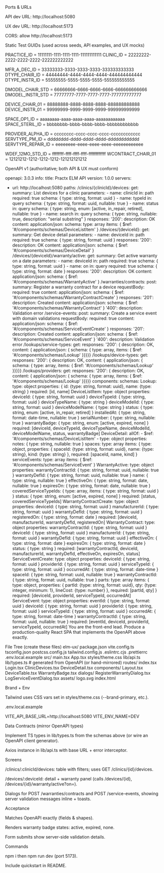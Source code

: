 Ports & URLs

API dev URL: http://localhost:5080

UX dev URL: http://localhost:5173

CORS: allow http://localhost:5173

Static Test GUIDs (used across seeds, API examples, and UX mocks)

PRACTICE_ID = 11111111-1111-1111-1111-111111111111
CLINIC_ID   = 22222222-2222-2222-2222-222222222222

MFR_A_DEC_ID       = 33333333-3333-3333-3333-333333333333
DTYPE_CHAIR_ID     = 44444444-4444-4444-4444-444444444444
DTYPE_INSTR_ID     = 55555555-5555-5555-5555-555555555555

DMODEL_CHAIR_STD   = 66666666-6666-6666-6666-666666666666
DMODEL_INSTR_STD   = 77777777-7777-7777-7777-777777777777

DEVICE_CHAIR_01    = 88888888-8888-8888-8888-888888888888
DEVICE_INSTR_01    = 99999999-9999-9999-9999-999999999999

SPACE_OP1_ID       = aaaaaaaa-aaaa-aaaa-aaaa-aaaaaaaaaaaa
SPACE_STERIL_ID    = bbbbbbbb-bbbb-bbbb-bbbb-bbbbbbbbbbbb

PROVIDER_ALPHA_ID  = cccccccc-cccc-cccc-cccc-cccccccccccc
SERVTYPE_PM_ID     = dddddddd-dddd-dddd-dddd-dddddddddddd
SERVTYPE_REPAIR_ID = eeeeeeee-eeee-eeee-eeee-eeeeeeeeeeee

WDEF_12MO_STD_ID   = ffffffff-ffff-ffff-ffff-ffffffffffff
WCONTRACT_CHAIR_01 = 12121212-1212-1212-1212-121212121212


OpenAPI v1 (authoritative; both API & UX must conform)

openapi: 3.0.3
info:
  title: Practx ELM API
  version: 1.0.0
servers:
  - url: http://localhost:5080
paths:
  /clinics/{clinicId}/devices:
    get:
      summary: List devices for a clinic
      parameters:
        - name: clinicId
          in: path
          required: true
          schema: { type: string, format: uuid }
        - name: typeId
          in: query
          schema: { type: string, format: uuid, nullable: true }
        - name: status
          in: query
          schema: { type: string, enum: [active, in_repair, retired], nullable: true }
        - name: search
          in: query
          schema: { type: string, nullable: true, description: "serial substring" }
      responses:
        '200':
          description: OK
          content:
            application/json:
              schema:
                type: array
                items: { $ref: '#/components/schemas/DeviceListItem' }
  /devices/{deviceId}:
    get:
      summary: Get device detail
      parameters:
        - name: deviceId
          in: path
          required: true
          schema: { type: string, format: uuid }
      responses:
        '200':
          description: OK
          content:
            application/json:
              schema: { $ref: '#/components/schemas/DeviceDetail' }
  /devices/{deviceId}/warranty/active:
    get:
      summary: Get active warranty on a date
      parameters:
        - name: deviceId
          in: path
          required: true
          schema: { type: string, format: uuid }
        - name: on
          in: query
          required: true
          schema: { type: string, format: date }
      responses:
        '200':
          description: OK
          content:
            application/json:
              schema: { $ref: '#/components/schemas/WarrantyActive' }
  /warranties/contracts:
    post:
      summary: Register a warranty contract for a device
      requestBody:
        required: true
        content:
          application/json:
            schema: { $ref: '#/components/schemas/WarrantyContractCreate' }
      responses:
        '201':
          description: Created
          content:
            application/json:
              schema: { $ref: '#/components/schemas/WarrantyContract' }
        '400':
          description: Validation error
  /service-events:
    post:
      summary: Create a service event with domain validations
      requestBody:
        required: true
        content:
          application/json:
            schema: { $ref: '#/components/schemas/ServiceEventCreate' }
      responses:
        '201':
          description: Created
          content:
            application/json:
              schema: { $ref: '#/components/schemas/ServiceEvent' }
        '400':
          description: Validation error
  /lookups/service-types:
    get:
      responses:
        '200': { description: OK, content: { application/json: { schema: { type: array, items: { $ref: '#/components/schemas/Lookup' }}}}}
  /lookups/device-types:
    get:
      responses:
        '200': { description: OK, content: { application/json: { schema: { type: array, items: { $ref: '#/components/schemas/Lookup' }}}}}
  /lookups/providers:
    get:
      responses:
        '200': { description: OK, content: { application/json: { schema: { type: array, items: { $ref: '#/components/schemas/Lookup' }}}}}
components:
  schemas:
    Lookup:
      type: object
      properties: { id: {type: string, format: uuid}, name: {type: string} }
      required: [id, name]
    DeviceListItem:
      type: object
      properties:
        deviceId: { type: string, format: uuid }
        deviceTypeId: { type: string, format: uuid }
        deviceTypeName: { type: string }
        deviceModelId: { type: string, format: uuid }
        deviceModelName: { type: string }
        status: { type: string, enum: [active, in_repair, retired] }
        installedAt: { type: string, format: date-time, nullable: true }
        serialNumber: { type: string, nullable: true }
        warrantyBadge: { type: string, enum: [active, expired, none] }
      required: [deviceId, deviceTypeId, deviceTypeName, deviceModelId, deviceModelName, status, warrantyBadge]
    DeviceDetail:
      allOf:
        - $ref: '#/components/schemas/DeviceListItem'
        - type: object
          properties:
            notes: { type: string, nullable: true }
            spaces: 
              type: array
              items: { type: object, properties: { spaceId: {type: string, format: uuid}, name: {type: string}, kind: {type: string} }, required: [spaceId, name, kind] }
            serviceEvents:
              type: array
              items: { $ref: '#/components/schemas/ServiceEvent' }
    WarrantyActive:
      type: object
      properties:
        warrantyContractId: { type: string, format: uuid, nullable: true }
        warrantyDefId: { type: string, format: uuid, nullable: true }
        name: { type: string, nullable: true }
        effectiveOn: { type: string, format: date, nullable: true }
        expiresOn: { type: string, format: date, nullable: true }
        coveredServiceTypeIds: { type: array, items: { type: string, format: uuid } }
        status: { type: string, enum: [active, expired, none] }
      required: [status, coveredServiceTypeIds]
    WarrantyContractCreate:
      type: object
      properties:
        deviceId: { type: string, format: uuid }
        manufacturerId: { type: string, format: uuid }
        warrantyDefId: { type: string, format: uuid }
        registeredOn: { type: string, format: date }
      required: [deviceId, manufacturerId, warrantyDefId, registeredOn]
    WarrantyContract:
      type: object
      properties:
        warrantyContractId: { type: string, format: uuid }
        deviceId: { type: string, format: uuid }
        manufacturerId: { type: string, format: uuid }
        warrantyDefId: { type: string, format: uuid }
        effectiveOn: { type: string, format: date }
        expiresOn: { type: string, format: date }
        status: { type: string }
      required: [warrantyContractId, deviceId, manufacturerId, warrantyDefId, effectiveOn, expiresOn, status]
    ServiceEventCreate:
      type: object
      properties:
        deviceId: { type: string, format: uuid }
        providerId: { type: string, format: uuid }
        serviceTypeId: { type: string, format: uuid }
        occurredAt: { type: string, format: date-time }
        spaceId: { type: string, format: uuid, nullable: true }
        warrantyContractId: { type: string, format: uuid, nullable: true }
        parts:
          type: array
          items: { type: object, properties: { partId: {type: string, format: uuid}, qty: {type: integer, minimum: 1}, lineCost: {type: number} }, required: [partId, qty] }
      required: [deviceId, providerId, serviceTypeId, occurredAt]
    ServiceEvent:
      type: object
      properties:
        eventId: { type: string, format: uuid }
        deviceId: { type: string, format: uuid }
        providerId: { type: string, format: uuid }
        serviceTypeId: { type: string, format: uuid }
        occurredAt: { type: string, format: date-time }
        warrantyContractId: { type: string, format: uuid, nullable: true }
      required: [eventId, deviceId, providerId, serviceTypeId, occurredAt]
You are the front-end lead. Produce a production-quality React SPA that implements the OpenAPI above exactly.

File Tree (create these files)
elm-ux/
  package.json
  vite.config.ts
  tsconfig.json
  postcss.config.js
  tailwind.config.js
  .eslintrc.cjs
  .prettierrc
  .env.local.example
  src/
    main.tsx
    App.tsx
    styles/theme.css
    lib/api.ts
    lib/types.ts          # generated from OpenAPI (or hand-mirrored)
    routes/
      index.tsx
      Login.tsx
      ClinicDevices.tsx
      DeviceDetail.tsx
    components/
      Layout.tsx
      DeviceTable.tsx
      WarrantyBadge.tsx
      dialogs/
        RegisterWarrantyDialog.tsx
        LogServiceEventDialog.tsx
    assets/
      logo.svg
  index.html

Brand + Env

Tailwind uses CSS vars set in styles/theme.css (--brand-primary, etc.).

.env.local.example

VITE_API_BASE_URL=http://localhost:5080
VITE_ENV_NAME=DEV

Data Contracts (mirror OpenAPI types)

Implement TS types in lib/types.ts from the schemas above (or wire an OpenAPI client generator).

Axios instance in lib/api.ts with base URL + error interceptor.

Screens

/clinics/:clinicId/devices: table with filters; uses GET /clinics/{id}/devices.

/devices/:deviceId: detail + warranty panel (calls /devices/{id}, /devices/{id}/warranty/active?on=).

Dialogs for POST /warranties/contracts and POST /service-events, showing server validation messages inline + toasts.

Acceptance

Matches OpenAPI exactly (fields & shapes).

Renders warranty badge states: active, expired, none.

Form submits show server-side validation details.

Commands

npm i then npm run dev (port 5173).

Include quickstart in README.
